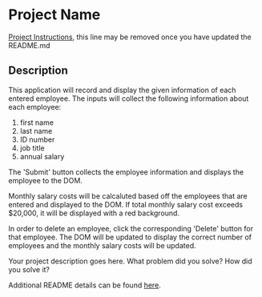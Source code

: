 # Project Name

[Project Instructions](./INSTRUCTIONS.md), this line may be removed once you have updated the README.md

## Description
This application will record and display the given information of each entered employee. The inputs will collect the following information about each employee:

1. first name
2. last name
3. ID number
4. job title
5. annual salary

The 'Submit' button collects the employee information and displays the employee to the DOM.

Monthly salary costs will be calcaluted based off the employees that are entered and displayed to the DOM. If total monthly salary cost exceeds $20,000, it will be displayed with a red background. 

In order to delete an employee, click the corresponding 'Delete' button for that employee. The DOM will be updated to display the correct number of employees and the monthly salary costs will be updated.

Your project description goes here. What problem did you solve? How did you solve it?

Additional README details can be found [here](https://github.com/PrimeAcademy/readme-template/blob/master/README.md).
